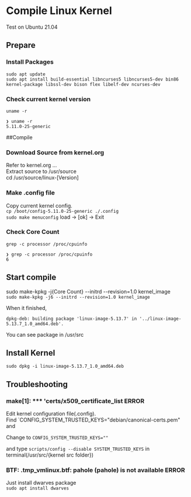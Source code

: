 # Compile Linux Kernel
Test on Ubuntu 21.04

## Prepare 
### Install Packages
```
sudo apt update
sudo apt install build-essential libncurses5 libncurses5-dev bin86 kernel-package libssl-dev bison flex libelf-dev ncurses-dev
```


### Check current kernel version
`uname -r`    
```
❯ uname -r
5.11.0-25-generic
```

##Compile
### Download Source from kernel.org
Refer to kernel.org ...    
Extract source to /usr/source    
cd /usr/source/linux-[Version]    

### Make .config file
Copy current kernel config.   
`cp /boot/config-5.11.0-25-generic ./.config`   
`sudo make menuconfig` load -> [ok] -> Exit   

### Check Core Count
`grep -c processor /proc/cpuinfo`    
```
❯ grep -c processor /proc/cpuinfo
6
```

## Start compile
sudo make-kpkg -j{Core Count} --initrd --revision=1.0 kernel_image    
`sudo make-kpkg -j6 --initrd --revision=1.0 kernel_image`    

When it finished,   
```
dpkg-deb: building package 'linux-image-5.13.7' in '../linux-image-5.13.7_1.0_amd64.deb'.
```
You can see package in /usr/src

## Install Kernel
`sudo dpkg -i linux-image-5.13.7_1.0_amd64.deb`

## Troubleshooting
### make[1]: *** 'certs/x509_certificate_list ERROR 
Edit kernel configuration file(.config).    
Find `CONFIG_SYSTEM_TRUSTED_KEYS="debian/canonical-certs.pem" and

Change to `CONFIG_SYSTEM_TRUSTED_KEYS=""`

and type `scripts/config --disable SYSTEM_TRUSTED_KEYS` in terminal(/usr/src/{kernel src folder})

### BTF: .tmp_vmlinux.btf: pahole (pahole) is not available ERROR
Just install dwarves package    
`sudo apt install dwarves`

